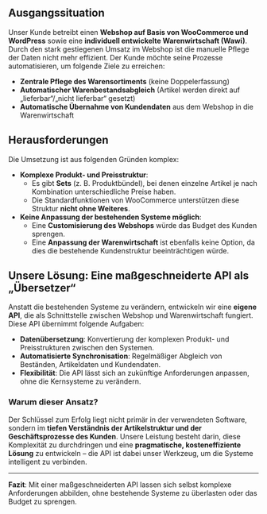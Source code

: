 

## Ausgangssituation
Unser Kunde betreibt einen **Webshop auf Basis von WooCommerce und WordPress** sowie eine **individuell entwickelte Warenwirtschaft (Wawi)**. Durch den stark gestiegenen Umsatz im Webshop ist die manuelle Pflege der Daten nicht mehr effizient. Der Kunde möchte seine Prozesse automatisieren, um folgende Ziele zu erreichen:

- **Zentrale Pflege des Warensortiments** (keine Doppelerfassung)
- **Automatischer Warenbestandsabgleich** (Artikel werden direkt auf „lieferbar“/„nicht lieferbar“ gesetzt)
- **Automatische Übernahme von Kundendaten** aus dem Webshop in die Warenwirtschaft

## Herausforderungen
Die Umsetzung ist aus folgenden Gründen komplex:

- **Komplexe Produkt- und Preisstruktur**:
  - Es gibt **Sets** (z. B. Produktbündel), bei denen einzelne Artikel je nach Kombination unterschiedliche Preise haben.
  - Die Standardfunktionen von WooCommerce unterstützen diese Struktur **nicht ohne Weiteres**.
- **Keine Anpassung der bestehenden Systeme möglich**:
  - Eine **Customisierung des Webshops** würde das Budget des Kunden sprengen.
  - Eine **Anpassung der Warenwirtschaft** ist ebenfalls keine Option, da dies die bestehende Kundenstruktur beeinträchtigen würde.

## Unsere Lösung: Eine maßgeschneiderte API als „Übersetzer“
Anstatt die bestehenden Systeme zu verändern, entwickeln wir eine **eigene API**, die als Schnittstelle zwischen Webshop und Warenwirtschaft fungiert. Diese API übernimmt folgende Aufgaben:

- **Datenübersetzung**: Konvertierung der komplexen Produkt- und Preisstrukturen zwischen den Systemen.
- **Automatisierte Synchronisation**: Regelmäßiger Abgleich von Beständen, Artikeldaten und Kundendaten.
- **Flexibilität**: Die API lässt sich an zukünftige Anforderungen anpassen, ohne die Kernsysteme zu verändern.

### Warum dieser Ansatz?
Der Schlüssel zum Erfolg liegt nicht primär in der verwendeten Software, sondern im **tiefen Verständnis der Artikelstruktur und der Geschäftsprozesse des Kunden**. Unsere Leistung besteht darin, diese Komplexität zu durchdringen und eine **pragmatische, kosteneffiziente Lösung** zu entwickeln – die API ist dabei unser Werkzeug, um die Systeme intelligent zu verbinden.

---
**Fazit**: Mit einer maßgeschneiderten API lassen sich selbst komplexe Anforderungen abbilden, ohne bestehende Systeme zu überlasten oder das Budget zu sprengen.
